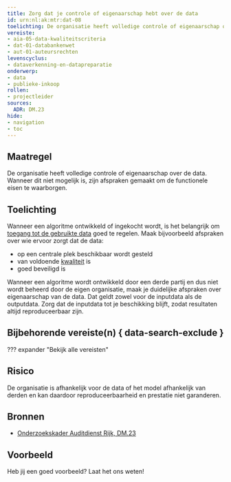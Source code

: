 ```yaml
---
title: Zorg dat je controle of eigenaarschap hebt over de data
id: urn:nl:ak:mtr:dat-08
toelichting: De organisatie heeft volledige controle of eigenaarschap over de data. Wanneer dit niet mogelijk is, zijn afspraken gemaakt om de functionele eisen te waarborgen.
vereiste:
- aia-05-data-kwaliteitscriteria
- dat-01-databankenwet
- aut-01-auteursrechten
levenscyclus:
- dataverkenning-en-datapreparatie
onderwerp:
- data
- publieke-inkoop
rollen:
- projectleider
sources:
  ADR: DM.23
hide:
- navigation
- toc
---
```


<!-- tags -->

## Maatregel
De organisatie heeft volledige controle of eigenaarschap over de data. Wanneer dit niet mogelijk is, zijn afspraken gemaakt om de functionele eisen te waarborgen.

## Toelichting
Wanneer een algoritme ontwikkeld of ingekocht wordt, is het belangrijk om [toegang tot de gebruikte data](3-dat-13-fair-data.md) goed te regelen.
Maak bijvoorbeeld afspraken over wie ervoor zorgt dat de data:

- op een centrale plek beschikbaar wordt gesteld
- van voldoende [kwaliteit](3-dat-01-datakwaliteit.md) is
- goed beveiligd is

Wanneer een algoritme wordt ontwikkeld door een derde partij en dus niet wordt beheerd door de eigen organisatie, maak je duidelijke afspraken over eigenaarschap van de data. Dat geldt zowel voor de inputdata als de outputdata. 
Zorg dat de inputdata tot je beschikking blijft, zodat resultaten altijd reproduceerbaar zijn. 

## Bijbehorende vereiste(n) { data-search-exclude }
??? expander "Bekijk alle vereisten"
    <!-- list_vereisten_on_maatregelen_page -->

## Risico
De organisatie is afhankelijk voor de data of het model afhankelijk van derden en kan daardoor reproduceerbaarheid en prestatie niet garanderen.

## Bronnen
- [Onderzoekskader Auditdienst Rijk, DM.23](https://open.overheid.nl/documenten/61b54381-d331-40ed-8fce-b2883b195f25/file)

## Voorbeeld

Heb jij een goed voorbeeld? Laat het ons weten!
